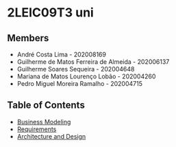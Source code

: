 # 2LEIC09T3 uni

## Members

- André Costa Lima - 202008169
- Guilherme de Matos Ferreira de Almeida - 202006137
- Guilherme Soares Sequeira - 202004648
- Mariana de Matos Lourenço Lobão - 202004260
- Pedro Miguel Moreira Ramalho - 202004715

## Table of Contents

- [Business Modeling](docs/business-modeling.md)
- [Requirements](docs/requirements.md)
- [Architecture and Design](docs/architectureanddesign.md)
